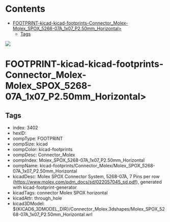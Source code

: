 



Contents
========

* [FOOTPRINT-kicad-kicad-footprints-Connector_Molex-Molex_SPOX_5268-07A_1x07_P2.50mm_Horizontal>](#footprint-kicad-kicad-footprints-connector_molex-molex_spox_5268-07a_1x07_p250mm_horizontal)
	* [Tags](#tags)
  
![][im]
# FOOTPRINT-kicad-kicad-footprints-Connector_Molex-Molex_SPOX_5268-07A_1x07_P2.50mm_Horizontal>

## Tags

- index: 3402
- hexID: 
- oompType: FOOTPRINT
- oompSize: kicad
- oompColor: kicad-footprints
- oompDesc: Connector_Molex
- oompIndex: Molex_SPOX_5268-07A_1x07_P2.50mm_Horizontal
- oompName: kicad-footprints/Connector_Molex/Molex_SPOX_5268-07A_1x07_P2.50mm_Horizontal
- kicadDesc: Molex SPOX Connector System, 5268-07A, 7 Pins per row (https://www.molex.com/pdm_docs/sd/022057045_sd.pdf), generated with kicad-footprint-generator
- kicadTags: connector Molex SPOX horizontal
- kicadAttr: through_hole
- kicad3DModel: ${KICAD6_3DMODEL_DIR}/Connector_Molex.3dshapes/Molex_SPOX_5268-07A_1x07_P2.50mm_Horizontal.wrl



[im]: image.png

